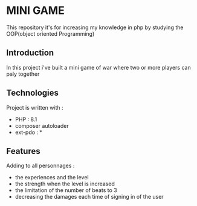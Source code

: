 # MINI GAME

This repository it's for increasing my knowledge in php by studying the OOP(object oriented Programming)

## Introduction

In this project i've built a mini game of war where two or more players can paly together

## Technologies

Project is written with :
* PHP : 8.1
* composer autoloader
* ext-pdo : *

## Features
Adding to all personnages :
* the experiences and the level 
* the strength when the level is increased
* the limitation of the number of beats to 3
* decreasing the damages each time of signing in of the user
